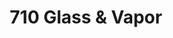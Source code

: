 ---
title: "710 Glass & Vapor"
url: /erie/710-glass-and-vapor-pittsburgh-avenue/
shop: e-cigarette
---